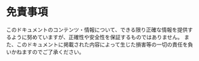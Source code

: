 # 免責事項

このドキュメントのコンテンツ・情報について、できる限り正確な情報を提供するように努めていますが、正確性や安全性を保証するものではありません。
また、このドキュメントに掲載された内容によって生じた損害等の一切の責任を負いかねますのでご了承ください。
